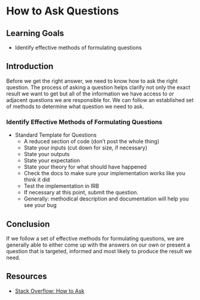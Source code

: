 # How to Ask Questions

## Learning Goals

- Identify effective methods of formulating questions

## Introduction

Before we get the right answer, we need to know how to ask the right question. The process of asking a question helps clarify not only the exact result we want to get but all of the information we have access to or adjacent questions we are responsible for. We can follow an established set of methods to determine what question we need to ask.

### Identify Effective Methods of Formulating Questions

* Standard Template for Questions
  * A reduced section of code (don’t post the whole thing)
  * State your inputs (cut down for size, if necessary)
  * State your outputs
  * State your expectation
  * State your theory for what should have happened
  * Check the docs to make sure your implementation works like you think it did
  * Test the implementation in IRB
  * If necessary at this point, submit the question.
  * Generally: methodical description and documentation will help you see your bug

## Conclusion

If we follow a set of effective methods for formulating questions, we are generally able to either come up with the answers on our own or present a question that is targeted, informed and most likely to produce the result we need.

## Resources

- [Stack Overflow: How to Ask](https://stackoverflow.com/help/how-to-ask)
